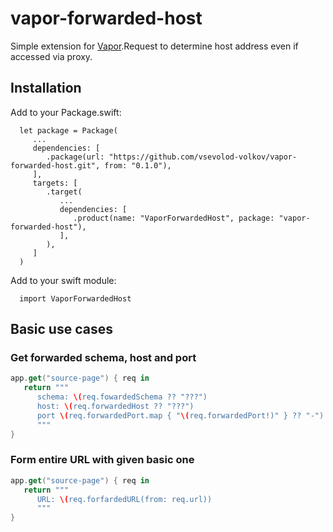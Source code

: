 # vapor-forwarded-host

Simple extension for [Vapor](https://github.com/vapor/vapor).Request to determine host address even if accessed via proxy.

## Installation

Add to your Package.swift:

      let package = Package(
         ...
         dependencies: [
            .package(url: "https://github.com/vsevolod-volkov/vapor-forwarded-host.git", from: "0.1.0"),
         ],
         targets: [
            .target(
               ...
               dependencies: [
                  .product(name: "VaporForwardedHost", package: "vapor-forwarded-host"),
               ],
            ),
         ]
      )

Add to your swift module:

      import VaporForwardedHost

## Basic use cases

### Get forwarded schema, host and port
``` swift
app.get("source-page") { req in
   return """
      schema: \(req.fowardedSchema ?? "???")
      host: \(req.forwardedHost ?? "???")
      port \(req.forwardedPort.map { "\(req.forwardedPort!)" } ?? "-")
      """
}
```

### Form entire URL with given basic one
``` swift
app.get("source-page") { req in
   return """
      URL: \(req.forfardedURL(from: req.url))
      """
}
```
